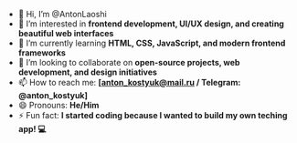 - 👋 Hi, I’m @AntonLaoshi  
- 👀 I’m interested in **frontend development, UI/UX design, and creating beautiful web interfaces**  
- 🌱 I’m currently learning **HTML, CSS, JavaScript, and modern frontend frameworks**  
- 💞️ I’m looking to collaborate on **open-source projects, web development, and design initiatives**  
- 📫 How to reach me: **[anton_kostyuk@mail.ru / Telegram: @anton_kostyuk]**  
- 😄 Pronouns: **He/Him** 
- ⚡ Fun fact: **I started coding because I wanted to build my own teching app! 💻**  

<!---
AntonLaoshi/AntonLaoshi is a ✨ special ✨ repository because its `README.md` (this file) appears on your GitHub profile.
You can click the Preview link to take a look at your changes.
--->
